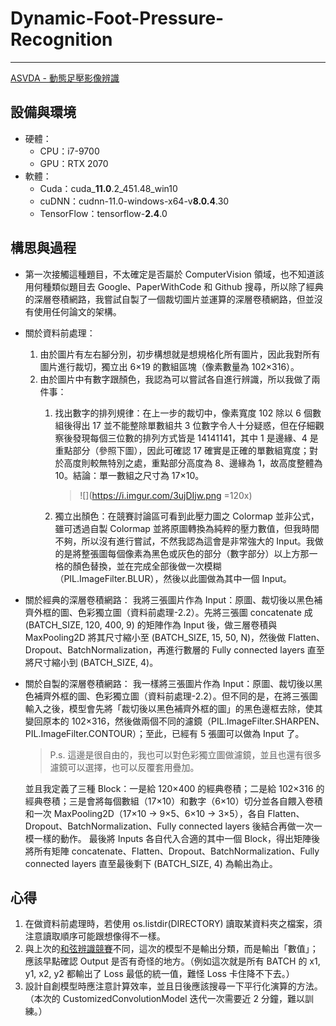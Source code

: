 # Dynamic-Foot-Pressure-Recognition
---
[ASVDA - 動態足壓影像辨識](https://aidea-web.tw/topic/d6d8b111-d915-4ea9-89ee-43e148c37f6e)

## 設備與環境
- 硬體：
  - CPU：i7-9700
  - GPU：RTX 2070
- 軟體：
  - Cuda：cuda_**11.0**.2_451.48_win10
  - cuDNN：cudnn-11.0-windows-x64-v**8.0.4**.30
  - TensorFlow：tensorflow-**2.4**.0

## 構思與過程
- 第一次接觸這種題目，不太確定是否屬於 ComputerVision 領域，也不知道該用何種類似題目去 Google、PaperWithCode 和 Github 搜尋，所以除了經典的深層卷積網路，我嘗試自製了一個裁切圖片並運算的深層卷積網路，但並沒有使用任何論文的架構。
- 關於資料前處理：
  1. 由於圖片有左右腳分別，初步構想就是想規格化所有圖片，因此我對所有圖片進行裁切，獨立出 6×19 的數組區塊（像素數量為 102×316）。
  2. 由於圖片中有數字跟顏色，我認為可以嘗試各自進行辨識，所以我做了兩件事：
     1. 找出數字的排列規律：在上一步的裁切中，像素寬度 102 除以 6 個數組後得出 17 並不能整除單數組共 3 位數字令人十分疑惑，但在仔細觀察後發現每個三位數的排列方式皆是 14141141，其中 1 是邊緣、4 是重點部分（參照下圖），因此可確認 17 確實是正確的單數組寬度；對於高度則較無特別之處，重點部分高度為 8、邊緣為 1，故高度整體為 10。結論：單一數組之尺寸為 17×10。
     
        > ![](https://i.imgur.com/3ujDIjw.png =120x)
        
     2. 獨立出顏色：在競賽討論區可看到此壓力圖之 Colormap 並非公式，雖可透過自製 Colormap 並將原圖轉換為純粹的壓力數值，但我時間不夠，所以沒有進行嘗試，不然我認為這會是非常強大的 Input。我做的是將整張圖每個像素為黑色或灰色的部分（數字部分）以上方那一格的顏色替換，並在完成全部後做一次模糊（PIL.ImageFilter.BLUR），然後以此圖做為其中一個 Input。
- 關於經典的深層卷積網路：
  我將三張圖片作為 Input：原圖、裁切後以黑色補齊外框的圖、色彩獨立圖（資料前處理-2.2）。先將三張圖 concatenate 成 (BATCH_SIZE, 120, 400, 9) 的矩陣作為 Input 後，做三層卷積與 MaxPooling2D 將其尺寸縮小至 (BATCH_SIZE, 15, 50, N)，然後做 Flatten、Dropout、BatchNormalization，再進行數層的 Fully connected layers 直至將尺寸縮小到 (BATCH_SIZE, 4)。
- 關於自製的深層卷積網路：
  我一樣將三張圖片作為 Input：原圖、裁切後以黑色補齊外框的圖、色彩獨立圖（資料前處理-2.2）。但不同的是，在將三張圖輸入之後，模型會先將「裁切後以黑色補齊外框的圖」的黑色邊框去除，使其變回原本的 102×316，然後做兩個不同的濾鏡（PIL.ImageFilter.SHARPEN、PIL.ImageFilter.CONTOUR）；至此，已經有 5 張圖可以做為 Input 了。
  
  > P.s. 這邊是很自由的，我也可以對色彩獨立圖做濾鏡，並且也還有很多濾鏡可以選擇，也可以反覆套用疊加。
  
  並且我定義了三種 Block：一是給 120×400 的經典卷積；二是給 102×316 的經典卷積；三是會將每個數組（17×10）和數字（6×10）切分並各自餵入卷積和一次 MaxPooling2D（17×10 → 9×5、6×10 → 3×5），各自 Flatten、Dropout、BatchNormalization、Fully connected layers 後結合再做一次一模一樣的動作。
  最後將 Inputs 各自代入合適的其中一個 Block，得出矩陣後將所有矩陣 concatenate、Flatten、Dropout、BatchNormalization、Fully connected layers 直至最後剩下 (BATCH_SIZE, 4) 為輸出為止。

<!--
## 結果
- 得到競賽第 9 名。
- 第 1 名使用的架構在[此篇論文](https://paperswithcode.com/paper/feature-learning-for-chord-recognition-the)中。
- 第二名與我使用相同架構，但資料提取、前處理與後處理都差很多，所以成績也很差多。
-->

## 心得
1. 在做資料前處理時，若使用 os.listdir(DIRECTORY) 讀取某資料夾之檔案，須注意讀取順序可能跟想像得不一樣。
2. 與上次的[和弦辨識競賽](https://github.com/aisu-programming/Chord-Estimation)不同，這次的模型不是輸出分類，而是輸出「數值」；應該早點確認 Output 是否有奇怪的地方。（例如這次就是所有 BATCH 的 x1, y1, x2, y2 都輸出了 Loss 最低的統一值，難怪 Loss 卡住降不下去。）
3. 設計自創模型時應注意計算效率，並且日後應該搜尋一下平行化演算的方法。（本次的 CustomizedConvolutionModel 迭代一次需要近 2 分鐘，難以訓練。）
